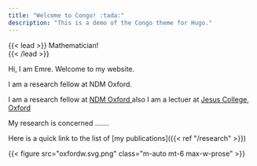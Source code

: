 ```yaml
---
title: "Welcome to Congo! :tada:"
description: "This is a demo of the Congo theme for Hugo."
---
```


{{< lead >}}
Mathematician!  
{{< /lead >}}

Hi, I am Emre. Welcome to my website.

I am a research fellow at NDM Oxford. 


I am a research fellow at [NDM Oxford ](https://www.ndm.ox.ac.uk/)  also I am a lectuer at [Jesus College, Oxford](https://www.jesus.ox.ac.uk)

My research is concerned .......

Here is a quick link to the list of  [my publications]({{< ref "/research" >}})

{{< figure src="oxfordw.svg.png" class="m-auto mt-6 max-w-prose" >}}

